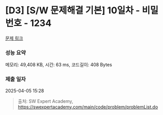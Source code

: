 # [D3] [S/W 문제해결 기본] 10일차 - 비밀번호 - 1234 

[문제 링크](https://swexpertacademy.com/main/code/problem/problemDetail.do?contestProbId=AV14_DEKAJcCFAYD) 

### 성능 요약

메모리: 49,408 KB, 시간: 63 ms, 코드길이: 408 Bytes

### 제출 일자

2025-04-05 15:28



> 출처: SW Expert Academy, https://swexpertacademy.com/main/code/problem/problemList.do